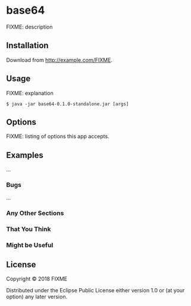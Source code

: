 # base64

FIXME: description

## Installation

Download from http://example.com/FIXME.

## Usage

FIXME: explanation

    $ java -jar base64-0.1.0-standalone.jar [args]

## Options

FIXME: listing of options this app accepts.

## Examples

...

### Bugs

...

### Any Other Sections
### That You Think
### Might be Useful

## License

Copyright © 2018 FIXME

Distributed under the Eclipse Public License either version 1.0 or (at
your option) any later version.
